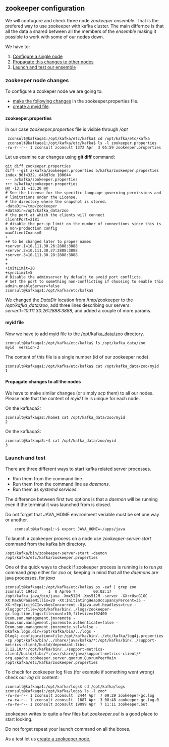 
## zookeeper configuration

We will confugure and check three node _zookeeper ensemble_. That is the prefered way to use zookeeper with kafka cluster. The main differnce is that all the data a shared between all the members of the _ensemble_ making it possible to work with some of our nodes down. 

We have to:

1.  [Configure a single node](#zs_flink_one)
2.  [Propagate  this changes to other nodes](#zs_flink_two)
3.  [Launch and test our ensemble](#zs_flink_three)



### zookeeper node changes <a name="zs_flink_one"/>

To configure a zookeper node we are going to: 
*  [make the following changes](#zs_flink_one_one) in the zookeeper.properties file.
*  [create a myid file](#zs_flink_one_two).

#### zookeeper.properties

In our case _zookeeper.properties_ file is visible through _/opt_

     zconsult@kafkaqa1:/opt/kafka/etc/kafka$ cd /opt/kafka/etc/kafka
     zconsult@kafkaqa1:/opt/kafka/etc/kafka$ ls -l zookeeper.properties
    -rw-r--r-- 1 zconsult zconsult 1372 Apr  3 05:59 zookeeper.properties

Let us examine our changes using **git diff** command: <a name="zs_flink_one_one"/>
     
    git diff zookeeper.properties
    diff --git a/kafka/zookeeper.properties b/kafka/zookeeper.properties
    index 90f4332..d48d7de 100644
    --- a/kafka/zookeeper.properties
    +++ b/kafka/zookeeper.properties
    @@ -13,11 +13,20 @@
    # See the License for the specific language governing permissions and
    # limitations under the License.
    # the directory where the snapshot is stored.
    -dataDir=/tmp/zookeeper
    +dataDir=/opt/kafka_data/zoo
    # the port at which the clients will connect
    clientPort=2181
    # disable the per-ip limit on the number of connections since this is a non-production config
    maxClientCnxns=0
    +
    +# to be changed later to proper names
    +server.1=10.111.30.26:2888:3888
    +server.2=10.111.30.27:2888:3888
    +server.3=10.111.30.28:2888:3888
    +
    +
    +initLimit=20
    +syncLimit=5
    # Disable the adminserver by default to avoid port conflicts.
    # Set the port to something non-conflicting if choosing to enable this
    admin.enableServer=false
    zconsult@kafkaqa1:/opt/kafka/etc/kafka$

We changed the _DataDir_ location from /tmp/zookeeper to the _/opt/kafka_data/zoo_, add  three lines describing our servers:
_server.1=10.111.30.26:2888:3888_, and added a couple of more params.

#### myid file <a name="zs_flink_one_two"/>

Now we have to add myid file to the /opt/kafka_data/zoo directory. 

    zconsult@kafkaqa1:/opt/kafka/etc/kafka$ ls /opt/kafka_data/zoo
    myid  version-2
    
The content of this file is a single number (id of our zookeeper node).

    zconsult@kafkaqa1:/opt/kafka/etc/kafka$ cat /opt/kafka_data/zoo/myid 
    1


#### Propagate changes to all the nodes <a name="zs_flink_two"/> 

We have to make similar changes (or simply _scp_ them) to all our nodes. 
Please note that the content of _myid_ file is unique for each node.

On the kafkaqa2:

    zconsult@kafkaqa2:/home$ cat /opt/kafka_data/zoo/myid
    2

On the kafkaqa3:

    zconsult@kafkaqa3:~$ cat /opt/kafka_data/zoo/myid
    3

### Launch and test <a name="zs_flink_three"/> 

There are three different ways to start kafka related server processes. 

* Run them from the command line.
* Run them from the command line as _daemons_.
* Run them as _systemd services_.

The difference between first two options is that a _daemon_ will be running even if the terminal it was launched from is closed.

Do not forget that JAVA_HOME environment veriable must be set one way or another.

        zconsult@kafkaqa1:~$ export JAVA_HOME=~/apps/java
        
To launch a zookeeper process on a node use _zookeeper-server-start_ command from the kafka _bin_ directory.

    /opt/kafka/bin/zookeeper-server-start -daemon /opt/kafka/etc/kafka/zookeeper.properties

One of the quick ways to check if zookeeper process is running is to run _ps_ command _grep_ either for _zoo_ or, keeping in mind that all the _daemons_ are java processes, for _java_

    zconsult@kafkaqa1:/opt/kafka/etc/kafka$ ps -eaf | grep zoo
    zconsult 19452     1  0 Apr06 ?        00:02:17 /opt/kafka_java/bin/java -Xmx512M -Xms512M -server -XX:+UseG1GC -XX:MaxGCPauseMillis=20 -XX:InitiatingHeapOccupancyPercent=35 -XX:+ExplicitGCInvokesConcurrent -Djava.awt.headless=true -Xlog:gc*:file=/opt/kafka/bin/../logs/zookeeper-gc.log:time,tags:filecount=10,filesize=102400 -Dcom.sun.management.jmxremote -Dcom.sun.management.jmxremote.authenticate=false -Dcom.sun.management.jmxremote.ssl=false -Dkafka.logs.dir=/opt/kafka/bin/../logs -Dlog4j.configuration=file:/opt/kafka/bin/../etc/kafka/log4j.properties -cp /opt/kafka/bin/../share/java/kafka/*:/opt/kafka/bin/../support-metrics-client/build/dependant-libs-2.12.10/*:/opt/kafka/bin/../support-metrics-client/build/libs/*:/usr/share/java/support-metrics-client/* org.apache.zookeeper.server.quorum.QuorumPeerMain /opt/kafka/etc/kafka/zookeeper.properties

To check for zookeeper log files (for example if something went wrong) check our _log_ dir content:

    zconsult@kafkaqa1:/opt/kafka/logs$ cd /opt/kafka/logs
    zconsult@kafkaqa1:/opt/kafka/logs$ ls -l zoo*
    -rw-rw-r-- 1 zconsult zconsult  2444 Apr  7 09:29 zookeeper-gc.log
    -rw-rw-r-- 1 zconsult zconsult  1887 Apr  3 08:48 zookeeper-gc.log.0
    -rw-rw-r-- 1 zconsult zconsult 19099 Apr  7 11:11 zookeeper.out

zookeeper writes to quite a few files but _zookeeper.out_ is a good place to start looking.

Do not forget repeat your launch command on all the boxes.

As a test let us [create a zookeeper node.](./zookeeper_node_for_kafka.md) 

